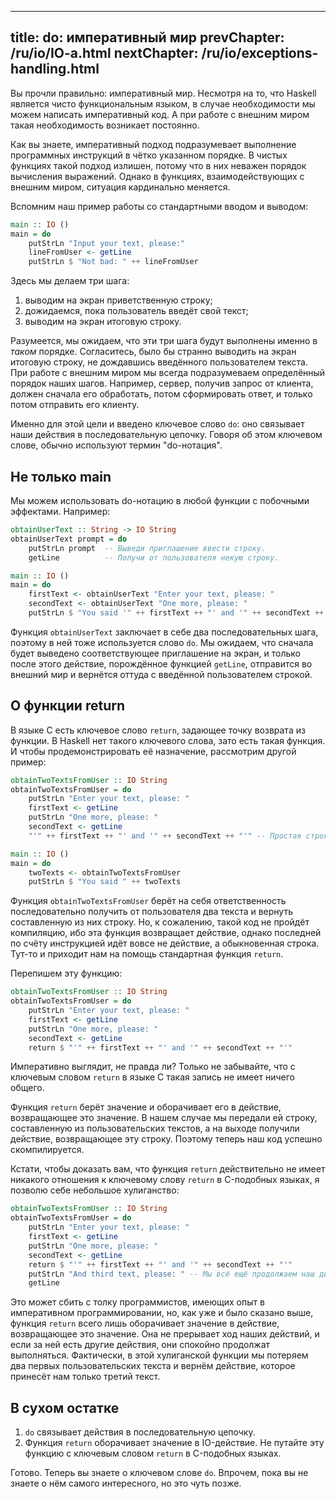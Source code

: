 ----
title: do: императивный мир
prevChapter: /ru/io/IO-a.html
nextChapter: /ru/io/exceptions-handling.html
----

Вы прочли правильно: императивный мир. Несмотря на то, что Haskell является чисто функциональным языком, в случае необходимости мы можем написать императивный код. А при работе с внешним миром такая необходимость возникает постоянно.

Как вы знаете, императивный подход подразумевает выполнение программных инструкций в чётко указанном порядке. В чистых функциях такой подход излишен, потому что в них неважен порядок вычисления выражений. Однако в функциях, взаимодействующих с внешним миром, ситуация кардинально меняется.

Вспомним наш пример работы со стандартными вводом и выводом:

```haskell
main :: IO ()
main = do
    putStrLn "Input your text, please:"
    lineFromUser <- getLine               
    putStrLn $ "Not bad: " ++ lineFromUser   
```

Здесь мы делаем три шага:

1.  выводим на экран приветственную строку;
2.  дожидаемся, пока пользователь введёт свой текст;
3.  выводим на экран итоговую строку.

Разумеется, мы ожидаем, что эти три шага будут выполнены именно в _таком_ порядке. Согласитесь, было бы странно выводить на экран итоговую строку, не дождавшись введённого пользователем текста. При работе с внешним миром мы всегда подразумеваем определённый порядок наших шагов. Например, сервер, получив запрос от клиента, должен сначала его обработать, потом сформировать ответ, и только потом отправить его клиенту.

Именно для этой цели и введено ключевое слово `do`: оно связывает наши действия в последовательную цепочку. Говоря об этом ключевом слове, обычно используют термин "do-нотация".

## Не только main

Мы можем использовать do-нотацию в любой функции с побочными эффектами. Например:

```haskell
obtainUserText :: String -> IO String
obtainUserText prompt = do
    putStrLn prompt  -- Выведи приглашение ввести строку.
    getLine          -- Получи от пользователя некую строку.

main :: IO ()
main = do
    firstText <- obtainUserText "Enter your text, please: "
    secondText <- obtainUserText "One more, please: "
    putStrLn $ "You said '" ++ firstText ++ "' and '" ++ secondText ++ "'"
```

Функция `obtainUserText` заключает в себе два последовательных шага, поэтому в ней тоже используется слово `do`. Мы ожидаем, что сначала будет выведено соответствующее приглашение на экран, и только после этого действие, порождённое функцией `getLine`, отправится во внешний мир и вернётся оттуда с введённой пользователем строкой.

## О функции return

В языке C есть ключевое слово `return`, задающее точку возврата из функции. В Haskell нет такого ключевого слова, зато есть такая функция. И чтобы продемонстрировать её назначение, рассмотрим другой пример:

```haskell
obtainTwoTextsFromUser :: IO String
obtainTwoTextsFromUser = do
    putStrLn "Enter your text, please: "
    firstText <- getLine
    putStrLn "One more, please: "
    secondText <- getLine
    "'" ++ firstText ++ "' and '" ++ secondText ++ "'" -- Простая строка??

main :: IO ()
main = do
    twoTexts <- obtainTwoTextsFromUser
    putStrLn $ "You said " ++ twoTexts
```

Функция `obtainTwoTextsFromUser` берёт на себя ответственность последовательно получить от пользователя два текста и вернуть составленную из них строку. Но, к сожалению, такой код не пройдёт компиляцию, ибо эта функция возвращает действие, однако последней по счёту инструкцией идёт вовсе не действие, а обыкновенная строка. Тут-то и приходит нам на помощь стандартная функция `return`.

Перепишем эту функцию:

```haskell
obtainTwoTextsFromUser :: IO String
obtainTwoTextsFromUser = do
    putStrLn "Enter your text, please: "
    firstText <- getLine
    putStrLn "One more, please: "
    secondText <- getLine
    return $ "'" ++ firstText ++ "' and '" ++ secondText ++ "'"
```

Императивно выглядит, не правда ли? Только не забывайте, что с ключевым словом `return` в языке C такая запись не имеет ничего общего.

Функция `return` берёт значение и оборачивает его в действие, возвращающее это значение. В нашем случае мы передали ей строку, составленную из пользовательских текстов, а на выходе получили действие, возвращающее эту строку. Поэтому теперь наш код успешно скомпилируется.

Кстати, чтобы доказать вам, что функция `return` действительно не имеет никакого отношения к ключевому слову `return` в C-подобных языках, я позволю себе небольшое хулиганство:

```haskell
obtainTwoTextsFromUser :: IO String
obtainTwoTextsFromUser = do
    putStrLn "Enter your text, please: "
    firstText <- getLine
    putStrLn "One more, please: "
    secondText <- getLine
    return $ "'" ++ firstText ++ "' and '" ++ secondText ++ "'"
    putStrLn "And third text, please: " -- Мы всё ещё продолжаем наш диалог!
    getLine
```

Это может сбить с толку программистов, имеющих опыт в императивном программировании, но, как уже и было сказано выше, функция `return` всего лишь оборачивает значение в действие, возвращающее это значение. Она не прерывает ход наших действий, и если за ней есть другие действия, они спокойно продолжат выполняться. Фактически, в этой хулиганской функции мы потеряем два первых пользовательских текста и вернём действие, которое принесёт нам только третий текст.

## В сухом остатке

1. `do` связывает действия в последовательную цепочку.
2. Функция `return` оборачивает значение в IO-действие. Не путайте эту функцию с ключевым словом `return` в C-подобных языках.

Готово. Теперь вы знаете о ключевом слове `do`. Впрочем, пока вы не знаете о нём самого интересного, но это чуть позже.


